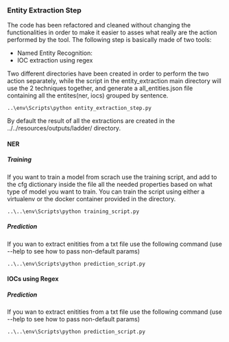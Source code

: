 ### Entity Extraction Step

The code has been refactored and cleaned without changing the functionalities in order to make it easier to asses what
really are the action performed by the tool.
The following step is basically made of two tools:
* Named Entity Recognition: 
* IOC extraction using regex

Two different directories have been created in order to perform the two action separately, while the script in the entity_extraction main directory will use the 2 techniques together, and generate a all_entities.json file containing all the entites(ner, iocs) grouped by sentence.
```
..\env\Scripts\python entity_extraction_step.py
```
By default the result of all the extractions are created in the ../../resources/outputs/ladder/ directory.
#### NER
##### Training
If you want to train a model from scrach use the training script, and add to the cfg dictionary inside the file all the needed properties based on what type of model you want to train.
You can train the script using either a virtualenv or the docker container provided in the directory.
```
..\..\env\Scripts\python training_script.py
```
##### Prediction
If you wan to extract enitities from a txt file use the following command (use --help to see how to pass non-default params)
```
..\..\env\Scripts\python prediction_script.py
```

#### IOCs using Regex
##### Prediction
If you wan to extract enitities from a txt file use the following command (use --help to see how to pass non-default params)
```
..\..\env\Scripts\python prediction_script.py
```
